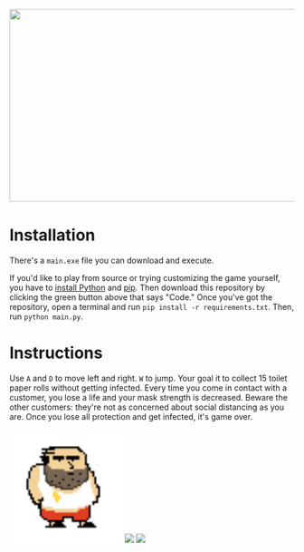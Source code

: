 <p align="center">
  <img width="512" height="340" src="assets/logo.png">
</p>

# Installation

There's a `main.exe` file you can download and execute. 

If you'd like to play from source or trying customizing the game yourself, you
have to [install Python](https://www.python.org/downloads/) and
[pip](https://pip.pypa.io/en/stable/installing/). Then download this repository
by clicking the green button above that says "Code." Once you've got the
repository, open a terminal and run `pip install -r requirements.txt`. Then,
run `python main.py`.


# Instructions

Use `A` and `D` to move left and right. `W` to jump. Your goal it to collect 15
toilet paper rolls without getting infected. Every time you come in contact
with a customer, you lose a life and your mask strength is decreased. Beware the
other customers: they're not as concerned about social distancing as you are.
Once you lose all protection and get infected, it's game over.

<img src="assets/fatman.gif" width=200/>
<img src="assets/smith.gif" width=200/>
<img src="assets/karen.gif" width=200/>
